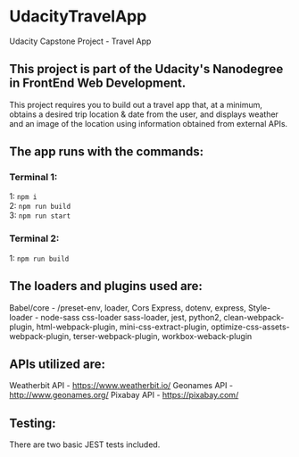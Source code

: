 # UdacityTravelApp
 Udacity Capstone Project - Travel App

## This project is part of the Udacity's Nanodegree in FrontEnd Web Development.

This project requires you to build out a travel app that, at a minimum, obtains a desired trip location & date from the user, and displays weather and an image of the location using information obtained from external APIs. 


## The app runs with the commands:

### Terminal 1:

1: `npm i` </br>
2: `npm run build` </br>
3: `npm run start` </br>

### Terminal 2:

1: `npm run build`

## The loaders and plugins used are: 
Babel/core - /preset-env, loader, Cors Express, dotenv, express, Style-loader - node-sass css-loader sass-loader, jest, python2, clean-webpack-plugin, html-webpack-plugin, mini-css-extract-plugin, optimize-css-assets-webpack-plugin, terser-webpack-plugin, workbox-weback-plugin

## APIs utilized are:
Weatherbit API - https://www.weatherbit.io/ 
Geonames API - http://www.geonames.org/ 
Pixabay API - https://pixabay.com/ 

## Testing:
There are two basic JEST tests included.